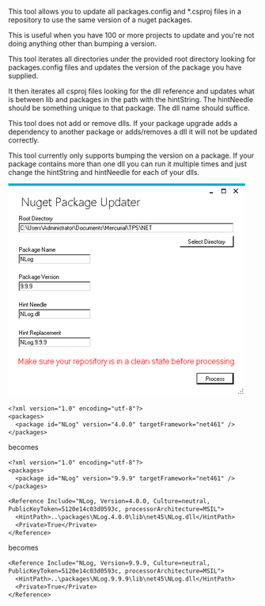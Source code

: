 This tool allows you to update all packages.config and *.csproj files in a repository to use the same version of a nuget packages.

This is useful when you have 100 or more projects to update and you're not doing anything other than bumping a version.

This tool iterates all directories under the provided root directory looking for packages.config files and updates the version of the package you have supplied.

It then iterates all csproj files looking for the dll reference and updates what is between lib and packages in the path with the hintString. The hintNeedle should 
be something unique to that package. The dll name should suffice.

This tool does not add or remove dlls. If your package upgrade adds a dependency to another package or adds/removes a dll it will not be updated correctly. 

This tool currently only supports bumping the version on a package. If your package contains more than one dll you can run it multiple times and just change the hintString
and hintNeedle for each of your dlls.


![Screenshot](readme/app.PNG)

```
<?xml version="1.0" encoding="utf-8"?>
<packages>
  <package id="NLog" version="4.0.0" targetFramework="net461" />
</packages>
```
becomes
```
<?xml version="1.0" encoding="utf-8"?>
<packages>
  <package id="NLog" version="9.9.9" targetFramework="net461" />
</packages>
```

```
<Reference Include="NLog, Version=4.0.0, Culture=neutral, PublicKeyToken=5120e14c03d0593c, processorArchitecture=MSIL">
  <HintPath>..\packages\NLog.4.0.0\lib\net45\NLog.dll</HintPath>
  <Private>True</Private>
</Reference>
```	

becomes 

```
<Reference Include="NLog, Version=9.9.9, Culture=neutral, PublicKeyToken=5120e14c03d0593c, processorArchitecture=MSIL">
  <HintPath>..\packages\NLog.9.9.9\lib\net45\NLog.dll</HintPath>
  <Private>True</Private>
</Reference>
```	